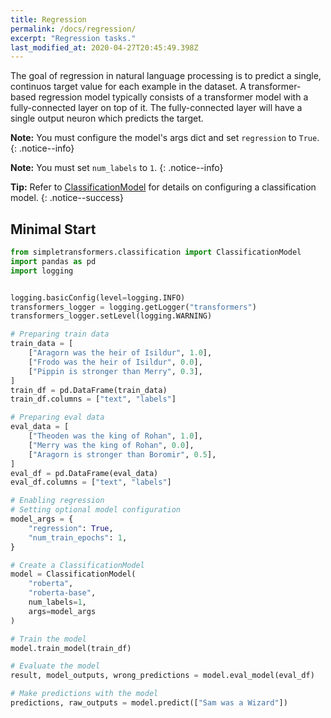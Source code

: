 ```yaml
---
title: Regression
permalink: /docs/regression/
excerpt: "Regression tasks."
last_modified_at: 2020-04-27T20:45:49.398Z
---
```


The goal of regression  in natural language processing is to predict a single, continuos target value for each example in the dataset. A transformer-based regression model typically consists of a transformer model with a fully-connected layer on top of it. The fully-connected layer will have a single output neuron which predicts the target.

**Note:** You must configure the model's args dict and set `regression` to `True`.
{: .notice--info}

**Note:** You must set `num_labels` to `1`.
{: .notice--info}

**Tip:** Refer to [ClassificationModel](/docs/classification-models/#classificationmodel) for details on configuring a classification model.
{: .notice--success}

## Minimal Start

```python
from simpletransformers.classification import ClassificationModel
import pandas as pd
import logging


logging.basicConfig(level=logging.INFO)
transformers_logger = logging.getLogger("transformers")
transformers_logger.setLevel(logging.WARNING)

# Preparing train data
train_data = [
    ["Aragorn was the heir of Isildur", 1.0],
    ["Frodo was the heir of Isildur", 0.0],
    ["Pippin is stronger than Merry", 0.3],
]
train_df = pd.DataFrame(train_data)
train_df.columns = ["text", "labels"]

# Preparing eval data
eval_data = [
    ["Theoden was the king of Rohan", 1.0],
    ["Merry was the king of Rohan", 0.0],
    ["Aragorn is stronger than Boromir", 0.5],
]
eval_df = pd.DataFrame(eval_data)
eval_df.columns = ["text", "labels"]

# Enabling regression
# Setting optional model configuration
model_args = {
    "regression": True,
    "num_train_epochs": 1,
}

# Create a ClassificationModel
model = ClassificationModel(
    "roberta",
    "roberta-base",
    num_labels=1,
    args=model_args
)

# Train the model
model.train_model(train_df)

# Evaluate the model
result, model_outputs, wrong_predictions = model.eval_model(eval_df)

# Make predictions with the model
predictions, raw_outputs = model.predict(["Sam was a Wizard"])

```
